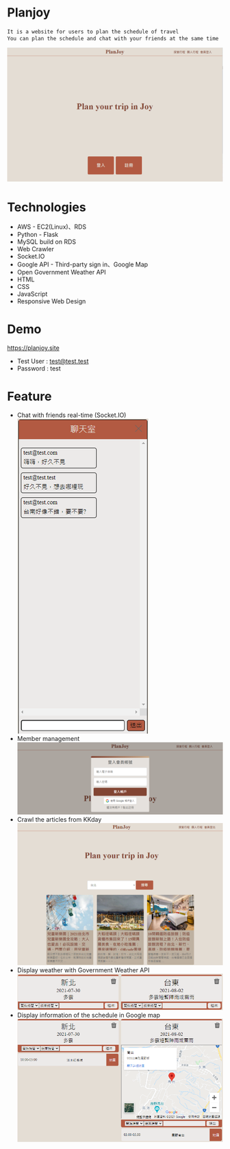 # Planjoy
```
It is a website for users to plan the schedule of travel
You can plan the schedule and chat with your friends at the same time
```
![image](https://github.com/songlin1026/member/blob/main/planjoyDemo/index.png)
# Technologies
* AWS - EC2(Linux)、RDS
* Python - Flask
* MySQL build on RDS
* Web Crawler 
* Socket.IO
* Google API - Third-party sign in、Google Map
* Open Government Weather API
* HTML
* CSS
* JavaScript
* Responsive Web Design 

# Demo
https://planjoy.site
* Test User : test@test.test
* Password : test

# Feature
* Chat with friends real-time (Socket.IO)  
![image](https://github.com/songlin1026/member/blob/main/planjoyDemo/chatroom.png)
* Member management  
![image](https://github.com/songlin1026/member/blob/main/planjoyDemo/member.png)
* Crawl the articles from KKday  
![image](https://github.com/songlin1026/member/blob/main/planjoyDemo/crawl.png)
* Display weather with Government Weather API  
![image](https://github.com/songlin1026/member/blob/main/planjoyDemo/weather.png)
* Display information of the schedule in Google map  
![image](https://github.com/songlin1026/member/blob/main/planjoyDemo/map.png)
